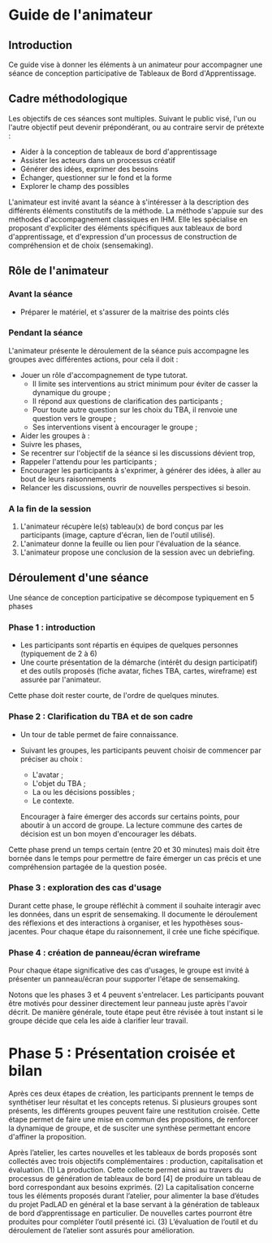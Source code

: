 # Guide de l'animateur 

## Introduction
Ce guide vise à donner les éléments à un animateur pour accompagner une séance de conception participative de Tableaux de Bord d'Apprentissage.

## Cadre méthodologique

Les objectifs de ces séances
sont multiples. Suivant le public visé, l'un ou l'autre objectif peut devenir prépondérant, ou au contraire servir de prétexte :
* Aider à la conception de tableaux de bord d'apprentissage
* Assister les acteurs dans un processus créatif
* Générer des idées, exprimer des besoins
* Échanger, questionner sur le fond et la forme
* Explorer le champ des possibles

L'animateur est invité avant la séance à s'intéresser à la description des différents éléments constitutifs de la méthode. La méthode s'appuie sur des méthodes d'accompagnement classiques en IHM. Elle les spécialise en proposant d'expliciter des éléments spécifiques aux tableaux de bord d'apprentissage, et d'expression d'un processus de construction de compréhension et de choix (sensemaking).



## Rôle de l'animateur
### Avant la séance
* Préparer le matériel, et s'assurer de la maitrise des points clés

### Pendant la séance
L'animateur présente le déroulement de la séance puis accompagne les groupes avec différentes
actions, pour cela il doit :
* Jouer un rôle d'accompagnement de type tutorat.
  * Il limite ses interventions au strict minimum pour éviter de casser la dynamique du groupe ;
  * Il répond aux questions de clarification des participants ;
  * Pour toute autre question sur les choix du TBA, il renvoie une question vers le groupe ;
  * Ses interventions visent à encourager le groupe ;
* Aider les groupes à :
 * Suivre les phases,
 * Se recentrer sur l'objectif de la séance si les discussions dévient trop,
* Rappeler l'attendu pour les participants ;
* Encourager les participants à s'exprimer, à générer des idées, à aller au bout de leurs raisonnements
* Relancer les discussions, ouvrir de nouvelles perspectives si besoin.
### A la fin de la session
1. L'animateur récupère le(s) tableau(x) de bord conçus par les participants (image, capture d'écran, lien de l'outil utilisé).
2. L'animateur donne la feuille ou lien pour l'évaluation de la séance.
3. L'animateur propose une conclusion de la session avec un debriefing.

## Déroulement d'une séance

Une séance de conception participative se décompose typiquement en 5 phases

### Phase 1 : introduction
* Les participants sont répartis en équipes de quelques personnes (typiquement de 2 à 6)
* Une courte présentation de la démarche (intérêt du design participatif) et des outils proposés (fiche avatar, fiches TBA, cartes, wireframe) est assurée par l'animateur.

Cette phase doit rester courte, de l'ordre de quelques minutes.

### Phase 2 : Clarification du TBA et de son cadre  
* Un tour de table permet de faire connaissance.
* Suivant les groupes, les participants peuvent choisir de commencer par préciser au choix :
  * L'avatar ;
  * L'objet du TBA ;
  * La ou les décisions possibles ;
  * Le contexte.

  Encourager à faire émerger des accords sur certains points, pour aboutir à un accord de groupe. La lecture commune des cartes de décision est un bon moyen d'encourager les débats.

Cette phase prend un temps certain (entre 20 et 30 minutes) mais doit être bornée dans le temps pour permettre de faire émerger un cas précis et une compréhension partagée de la question posée.

### Phase 3 : exploration des cas d'usage
Durant cette phase, le groupe réfléchit à comment il souhaite interagir avec les données, dans un esprit de sensemaking. Il documente le déroulement des réflexions et des interactions à organiser, et les hypothèses sous-jacentes. Pour chaque étape du raisonnement, il crée une fiche spécifique.

### Phase 4 : création de panneau/écran wireframe
Pour chaque étape significative des cas d'usages, le groupe est invité à présenter un panneau/écran pour supporter l'étape de sensemaking.

Notons que les phases 3 et 4 peuvent s'entrelacer. Les participants pouvant être motivés pour dessiner directement leur panneau juste après l'avoir décrit.
De manière générale, toute étape peut être révisée à tout instant si le groupe décide que cela les aide à clarifier leur travail.

# Phase 5 : Présentation croisée et bilan
Après ces deux étapes de création, les participants prennent le temps de synthétiser leur résultat et les concepts retenus. Si plusieurs groupes sont présents, les différents groupes peuvent faire une restitution croisée. Cette étape permet de faire une mise en commun des propositions, de renforcer la dynamique de groupe, et de susciter une synthèse permettant encore d'affiner la proposition.

Après l’atelier, les cartes nouvelles et les tableaux de bords proposés sont collectés avec trois objectifs complémentaires : production, capitalisation et évaluation.
(1) La production. Cette collecte permet ainsi au travers du processus de génération de tableaux de bord [4] de produire un tableau de bord correspondant aux besoins exprimés.
(2) La capitalisation concerne tous les éléments proposés durant l’atelier, pour alimenter la base d’études du projet PadLAD en général et la base servant à la génération de tableaux de bord d’apprentissage en particulier. De nouvelles cartes pourront être produites pour compléter l’outil présenté ici.
(3) L’évaluation de l’outil et du déroulement de l’atelier sont assurés pour amélioration.
